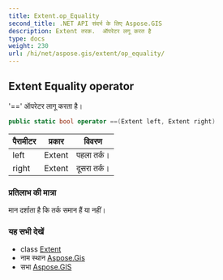 ```yaml
---
title: Extent.op_Equality
second_title: .NET API संदर्भ के लिए Aspose.GIS
description: Extent तरक.  ऑपरेटर लगू करत है
type: docs
weight: 230
url: /hi/net/aspose.gis/extent/op_equality/
---
```

## Extent Equality operator

'==' ऑपरेटर लागू करता है।

```csharp
public static bool operator ==(Extent left, Extent right)
```

| पैरामीटर | प्रकार | विवरण |
| --- | --- | --- |
| left | Extent | पहला तर्क। |
| right | Extent | दूसरा तर्क। |

### प्रतिलाभ की मात्रा

मान दर्शाता है कि तर्क समान हैं या नहीं।

### यह सभी देखें

* class [Extent](../)
* नाम स्थान [Aspose.Gis](../../extent/)
* सभा [Aspose.GIS](../../../)


